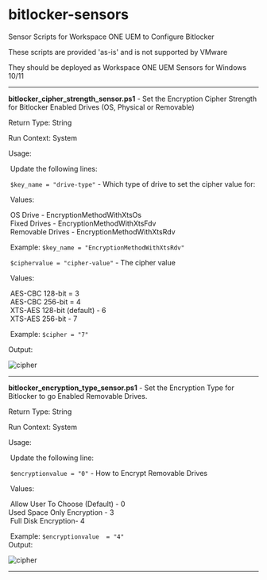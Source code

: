 # bitlocker-sensors
Sensor Scripts for Workspace ONE UEM to Configure Bitlocker

These scripts are provided 'as-is' and is not supported by VMware

They should be deployed as Workspace ONE UEM Sensors for Windows 10/11

------

**bitlocker_cipher_strength_sensor.ps1** - Set the Encryption Cipher Strength for Bitlocker Enabled Drives (OS, Physical or Removable)

Return Type: String

Run Context: System

Usage:  

​	Update the following lines:

​				`$key_name = "drive-type"` - Which type of drive to set the cipher value for:

​							Values:

​								OS Drive - EncryptionMethodWithXtsOs <br>
​								Fixed Drives - EncryptionMethodWithXtsFdv <br>
​								Removable Drives - EncryptionMethodWithXtsRdv<br>

​								Example:  `$key_name = "EncryptionMethodWithXtsRdv"`<br>

​				  `$ciphervalue = "cipher-value"` - The cipher value

​							Values:

​									AES-CBC 128-bit = 3<br>
​									AES-CBC 256-bit = 4<br>
​									XTS-AES 128-bit (default) - 6<br>
​									XTS-AES 256-bit - 7<br>

​									Example:  `$cipher = "7"`

Output:

![cipher](https://github.com/chrisdhalstead/bitlocker-sensors/blob/master/Images/cipher.png)

------

**bitlocker_encryption_type_sensor.ps1** - Set the Encryption Type for Bitlocker to go Enabled Removable Drives.	

Return Type: String

Run Context: System

Usage:  

​	Update the following line:

​				`$encryptionvalue = "0"` - How to Encrypt Removable Drives

​							Values:

​							 Allow User To Choose (Default) - 0<br>							 Used Space Only Encryption - 3 <br>
​							 Full Disk Encryption- 4 <br>

​							Example:  `$encryptionvalue  = "4"`<br>Output:

![cipher](https://github.com/chrisdhalstead/bitlocker-sensors/blob/master/Images//encryption.png)

------

